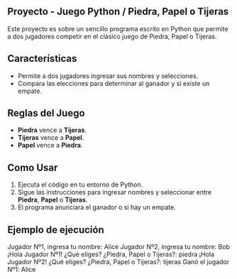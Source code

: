 ## Proyecto - Juego Python / Piedra, Papel o Tijeras

Este proyecto es sobre un sencillo programa escrito en Python que permite a dos jugadores competir en el clásico juego de Piedra, Papel o Tijeras.

## Características

 - Permite a dos jugadores ingresar sus nombres y selecciones.
 - Compara las elecciones para determinar al ganador y si existe un empate.
 
## Reglas del Juego
 - **Piedra**  vence a **Tijeras**.
 - **Tijeras** vence a **Papel**.
 - **Papel** vence a **Piedra**.
 
## Como Usar
 1. Ejecuta el código en tu entorno de Python.
 2. Sigue las instrucciones para ingresar nombres y seleccionar entre **Piedra**, **Papel** o **Tijeras**.
 3. El programa anunciara el ganador o si hay un empate.


## Ejemplo de ejecución

Jugador Nº1, ingresa tu nombre: Alice
Jugador Nº2, ingresa tu nombre: Bob
¡Hola Jugador Nº1! ¿Qué eliges? ¿Piedra, Papel o Tijeras?: piedra
¡Hola Jugador Nº2! ¿Qué eliges? ¿Piedra, Papel o Tijeras?: tijeras
Ganó el jugador Nº1: Alice

 
